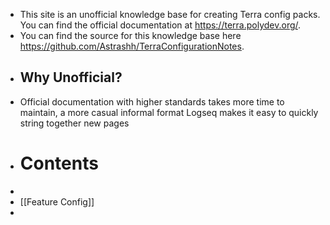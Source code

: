 - This site is an unofficial knowledge base for creating Terra config packs. You can find the official documentation at https://terra.polydev.org/.
- You can find the source for this knowledge base here https://github.com/Astrashh/TerraConfigurationNotes.
- ## Why Unofficial?
- Official documentation with higher standards takes more time to maintain, a more casual informal format  Logseq makes it easy to quickly string together new pages
- # Contents
-
- [[Feature Config]]
-
